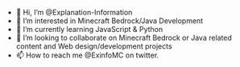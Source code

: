 - 👋 Hi, I’m @Explanation-Information
- 👀 I’m interested in Minecraft Bedrock/Java Development
- 🌱 I’m currently learning JavaScript & Python
- 💞️ I’m looking to collaborate on Minecraft Bedrock or Java related content and Web design/development projects
- 📫 How to reach me @ExinfoMC on twitter.

<!---
Explanation-Information/Explanation-Information is a ✨ special ✨ repository because its `README.md` (this file) appears on your GitHub profile.
You can click the Preview link to take a look at your changes.
--->
